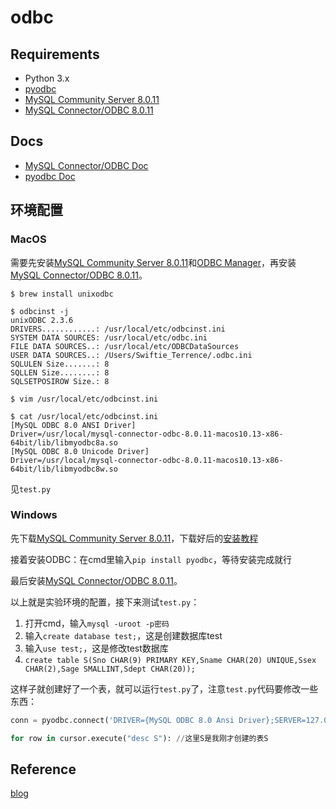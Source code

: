 # odbc

## Requirements

- Python 3.x
- [pyodbc](https://github.com/mkleehammer/pyodbc)
- [MySQL Community Server 8.0.11](https://dev.mysql.com/downloads/mysql/)
- [MySQL Connector/ODBC 8.0.11](https://dev.mysql.com/downloads/connector/odbc/)

## Docs

- [MySQL Connector/ODBC Doc](https://dev.mysql.com/doc/connector-odbc/en/)
- [pyodbc Doc](https://github.com/mkleehammer/pyodbc/wiki)

## 环境配置

### MacOS

需要先安装[MySQL Community Server 8.0.11](https://dev.mysql.com/downloads/mysql/)和[ODBC Manager](http://www.odbcmanager.net/)，再安装[MySQL Connector/ODBC 8.0.11](https://dev.mysql.com/downloads/connector/odbc/)。

```shell
$ brew install unixodbc

$ odbcinst -j
unixODBC 2.3.6
DRIVERS............: /usr/local/etc/odbcinst.ini
SYSTEM DATA SOURCES: /usr/local/etc/odbc.ini
FILE DATA SOURCES..: /usr/local/etc/ODBCDataSources
USER DATA SOURCES..: /Users/Swiftie_Terrence/.odbc.ini
SQLULEN Size.......: 8
SQLLEN Size........: 8
SQLSETPOSIROW Size.: 8

$ vim /usr/local/etc/odbcinst.ini

$ cat /usr/local/etc/odbcinst.ini
[MySQL ODBC 8.0 ANSI Driver]
Driver=/usr/local/mysql-connector-odbc-8.0.11-macos10.13-x86-64bit/lib/libmyodbc8a.so
[MySQL ODBC 8.0 Unicode Driver]
Driver=/usr/local/mysql-connector-odbc-8.0.11-macos10.13-x86-64bit/lib/libmyodbc8w.so
```

见`test.py`

### Windows

先下载[MySQL Community Server 8.0.11](https://dev.mysql.com/downloads/mysql/)，下载好后的[安装教程](https://www.jb51.net/article/140957.htm)

接着安装ODBC：在cmd里输入`pip install pyodbc`，等待安装完成就行

最后安装[MySQL Connector/ODBC 8.0.11](https://dev.mysql.com/downloads/connector/odbc/)。

以上就是实验环境的配置，接下来测试`test.py`：

1. 打开cmd，输入`mysql -uroot -p密码`
2. 输入`create database test;`，这是创建数据库test
3. 输入`use test;`，这是修改test数据库
4. `create table S(Sno CHAR(9) PRIMARY KEY,Sname CHAR(20) UNIQUE,Ssex CHAR(2),Sage SMALLINT,Sdept CHAR(20));`

这样子就创建好了一个表，就可以运行`test.py`了，注意`test.py`代码要修改一些东西：

```python
conn = pyodbc.connect('DRIVER={MySQL ODBC 8.0 Ansi Driver};SERVER=127.0.0.1;DATABASE=test;UID=root;PWD=密码')

for row in cursor.execute("desc S"): //这里S是我刚才创建的表S
```

## Reference

[blog](http://www.mranuran.com/blog/2017/08/02/student-database-system-using-pyqt-and-sqlite3/)
